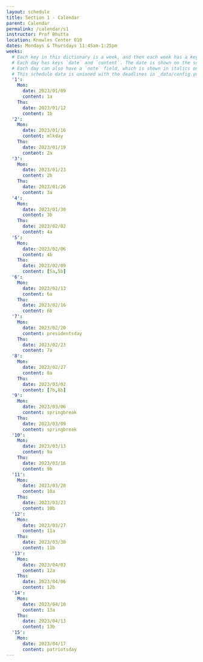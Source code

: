 ```yaml
---
layout: schedule
title: Section 1 - Calendar
parent: Calendar
permalink: /calendar/s1
instructor: Prof Bhutta
location: Knowles Center 010
dates: Mondays & Thursdays 11:45am-1:25pm
weeks:
  # Each key in this dictionary is a week, and then each week has a key in [Mon, Tue, Wed, Thu, Fri].
  # Each day has keys `date` and `content`. The date is shown on the schedule, and `content` is a key into the yml file in _data/modules.yml. `content` may be an array.
  # Each day can also have a `note` field, which is shown in italics on the calendar.
  # This schedule data is unioned with the deadlines in _data/config.yml
  '1':
    Mon:
      date: 2023/01/09
      content: 1a
    Thu:
      date: 2023/01/12
      content: 1b
  '2':
    Mon:
      date: 2023/01/16
      content: mlkday 
    Thu:
      date: 2023/01/19
      content: 2a
  '3':
    Mon:
      date: 2023/01/23
      content: 2b
    Thu:
      date: 2023/01/26
      content: 3a
  '4':
    Mon:
      date: 2023/01/30
      content: 3b
    Thu:
      date: 2023/02/02
      content: 4a
  '5':
    Mon:
      date: 2023/02/06
      content: 4b
    Thu:
      date: 2023/02/09
      content: [5a,5b]
  '6':
    Mon:
      date: 2023/02/13
      content: 6a
    Thu:
      date: 2023/02/16
      content: 6b
  '7':
    Mon:
      date: 2023/02/20
      content: presidentsday
    Thu:
      date: 2023/02/23
      content: 7a
  '8':
    Mon:
      date: 2023/02/27
      content: 8a
    Thu:
      date: 2023/03/02
      content: [7b,8b]
  '9':
    Mon:
      date: 2023/03/06
      content: springbreak
    Thu:
      date: 2023/03/09
      content: springbreak
  '10':
    Mon:
      date: 2023/03/13
      content: 9a
    Thu:
      date: 2023/03/16
      content: 9b
  '11':
    Mon:
      date: 2023/03/20
      content: 10a
    Thu:
      date: 2023/03/23
      content: 10b
  '12':
    Mon:
      date: 2023/03/27
      content: 11a
    Thu:
      date: 2023/03/30
      content: 11b
  '13':
    Mon:
      date: 2023/04/03
      content: 12a
    Thu:
      date: 2023/04/06
      content: 12b
  '14':
    Mon:
      date: 2023/04/10
      content: 13a
    Thu:
      date: 2023/04/13
      content: 13b
  '15':
    Mon:
      date: 2023/04/17
      content: patriotsday
---
```

